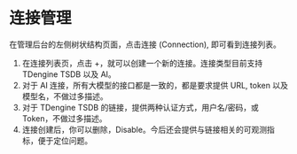 # 连接管理

在管理后台的左侧树状结构页面，点击连接 (Connection), 即可看到连接列表。

1. 在连接列表页，点击 +，就可以创建一个新的连接。连接类型目前支持 TDengine TSDB 以及 AI。
2. 对于 AI 连接，所有大模型的接口都是一致的，都是要求提供 URL, token 以及模型名，不做过多描述。
3. 对于 TDengine TSDB 的链接，提供两种认证方式，用户名/密码，或 Token，不做过多描述。
4. 连接创建后，你可以删除，Disable。今后还会提供与链接相关的可观测指标，便于定位问题。
